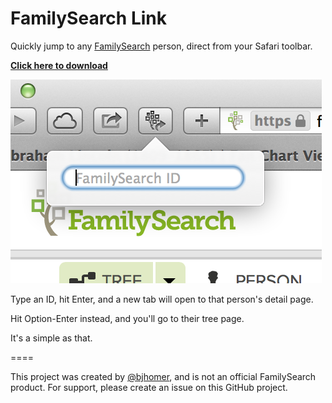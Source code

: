 FamilySearch Link
=================

Quickly jump to any [FamilySearch][1] person, direct from your Safari toolbar.

**[Click here to download][2]**

![FamilySearch Link in action](docs/screenshot.png)

Type an ID, hit Enter, and a new tab will open to that person's detail page.

Hit Option-Enter instead, and you'll go to their tree page.

It's a simple as that.

====

This project was created by [@bjhomer][3], and is not an official FamilySearch product. For support, please create an issue on this GitHub project.


[1]: http://familysearch.org
[2]: https://github.com/bjhomer/FamilySearch-Link/releases/download/v1.0/FamilySearch-Link.safariextz
[3]: http://twitter.com/bjhomer

